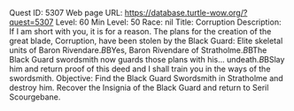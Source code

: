 Quest ID: 5307
Web page URL: https://database.turtle-wow.org/?quest=5307
Level: 60
Min Level: 50
Race: nil
Title: Corruption
Description: If I am short with you, it is for a reason. The plans for the creation of the great blade, Corruption, have been stolen by the Black Guard: Elite skeletal units of Baron Rivendare.$B$BYes, Baron Rivendare of Stratholme.$B$BThe Black Guard swordsmith now guards those plans with his... undeath.$B$BSlay him and return proof of this deed and I shall train you in the ways of the swordsmith.
Objective: Find the Black Guard Swordsmith in Stratholme and destroy him. Recover the Insignia of the Black Guard and return to Seril Scourgebane.
